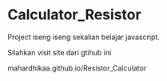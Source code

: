 # Calculator_Resistor

Project iseng iseng sekalian belajar javascript.

Silahkan visit site dari gtihub ini

mahardhikaa.github.io/Resistor_Calculator
